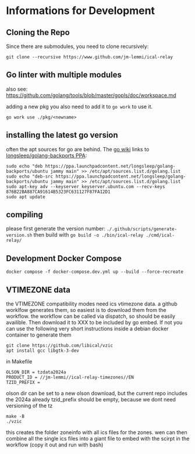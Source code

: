 # Informations for Development

## Cloning the Repo

Since there are submodules, you need to clone recursively:

```
git clone --recursive https://www.github.com/jm-lemmi/ical-relay
```

## Go linter with multiple modules

also see: https://github.com/golang/tools/blob/master/gopls/doc/workspace.md

adding a new pkg you also need to add it to `go work` to use it.

```
go work use ./pkg/<newname>
```

## installing the latest go version

often the apt sources for go are behind. The [go wiki](https://go.dev/wiki/Ubuntu) links to [longsleep/golang-backports PPA](https://launchpad.net/~longsleep/+archive/ubuntu/golang-backports):

```
sudo echo "deb https://ppa.launchpadcontent.net/longsleep/golang-backports/ubuntu jammy main" >> /etc/apt/sources.list.d/golang.list
sudo echo "deb-src https://ppa.launchpadcontent.net/longsleep/golang-backports/ubuntu jammy main" >> /etc/apt/sources.list.d/golang.list
sudo apt-key adv --keyserver keyserver.ubuntu.com --recv-keys 876B22BA887CA91614B5323FC631127F87FA12D1
sudo apt update
```

## compiling

please first generate the version number: `./.github/scripts/generate-version.sh` then build with `go build -o ./bin/ical-relay ./cmd/ical-relay/`

## Development Docker Compose

```
docker compose -f docker-compose.dev.yml up --build --force-recreate
```

## VTIMEZONE data

the VTIMEZONE compatibility modes need ics vtimezone data.
a github worklfow generates them, so easiest is to download them from the workflow. the workflow can be called via dispatch, so should be easily availible. Then download it to XXX to be included by go embed.
If not you can use the following very short instructions inside a debian docker container to generate them

```
git clone https://github.com/libical/vzic
apt install gcc libgtk-3-dev
```

in Makefile

```
OLSON_DIR = tzdata2024a
PRODUCT_ID = //jm-lemmi//ical-relay-timezones//EN
TZID_PREFIX =
```

olson dir can be set to a new olson download, but the current repo includes the 2024a already
tzid_prefix should be empty, because we dont need versioning of the tz

```
make -B
./vzic
```

this creates the folder zoneinfo with all ics files for the zones.
wen can then combine all the single ics files into a giant file to embed with the scirpt in the workflow (copy it out and run with bash)
